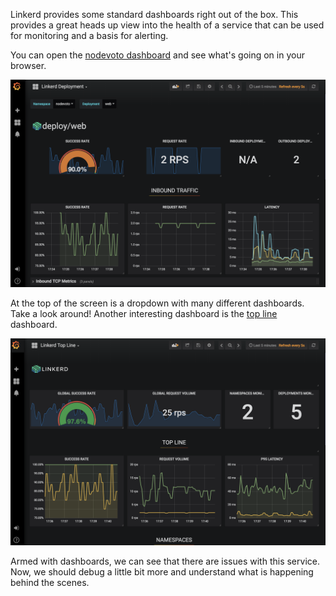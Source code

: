 Linkerd provides some standard dashboards right out of the box. This provides a
great heads up view into the health of a service that can be used for monitoring
and a basis for alerting.

You can open the [nodevoto dashboard](https://[[HOST_SUBDOMAIN]]-9093-[[KATACODA_HOST]].environments.katacoda.com/api/v1/namespaces/linkerd/services/grafana:http/proxy/d/6svnwykmk/linkerd-deployment?refresh=5s&orgId=1&var-namespace=nodevoto&var-deployment=web&var-inbound=All&var-outbound=All)
and see what's going on in your browser.

![web dashboard](assets/web-dashboard.png)

At the top of the screen is a dropdown with many different dashboards. Take a
look around! Another interesting dashboard is the [top line](https://[[HOST_SUBDOMAIN]]-9093-[[KATACODA_HOST]].environments.katacoda.com/api/v1/namespaces/linkerd/services/grafana:http/proxy/d/XKy9QWRmz/linkerd-top-line?refresh=5s&orgId=1) dashboard.

![top line dashboard](assets/top-line-dashboard.png)

Armed with dashboards, we can see that there are issues with this service.
Now, we should debug a little bit more and understand what is happening behind
the scenes.
